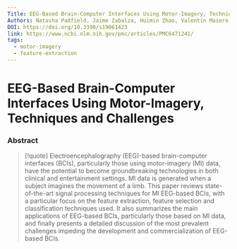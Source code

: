 ```yaml
---
Title: EEG-Based Brain-Computer Interfaces Using Motor-Imagery, Techniques and Challenges
Authors: Natasha Padfield, Jaime Zabalza, Huimin Zhao, Valentin Masero, Jinchang Ren
DOI: https://doi.org/10.3390/s19061423
link: https://www.ncbi.nlm.nih.gov/pmc/articles/PMC6471241/
tags:
  - motor-imagery
  - feature-extraction
---
```


# EEG-Based Brain-Computer Interfaces Using Motor-Imagery, Techniques and Challenges

### Abstract
>[!quote] Electroencephalography (EEG)-based brain-computer interfaces (BCIs), particularly those using motor-imagery (MI) data, have the potential to become groundbreaking technologies in both clinical and entertainment settings. MI data is generated when a subject imagines the movement of a limb. This paper reviews state-of-the-art signal processing techniques for MI EEG-based BCIs, with a particular focus on the feature extraction, feature selection and classification techniques used. It also summarizes the main applications of EEG-based BCIs, particularly those based on MI data, and finally presents a detailed discussion of the most prevalent challenges impeding the development and commercialization of EEG-based BCIs.

